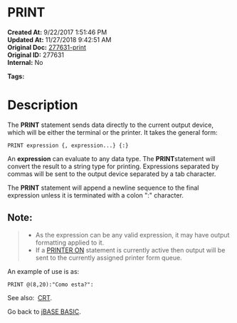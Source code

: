# PRINT 

**Created At:** 9/22/2017 1:51:46 PM  
**Updated At:** 11/27/2018 9:42:51 AM  
**Original Doc:** [277631-print](https://docs.jbase.com/36868-jbase-basic/277631-print)  
**Original ID:** 277631  
**Internal:** No  

**Tags:**
<badge text='printing' vertical='middle' />
<badge text='outpput' vertical='middle' />

# Description

The **PRINT** statement sends data directly to the current output device, which will be either the terminal or the printer. It takes the general form:

```
PRINT expression {, expression...} {:}
```

An **expression** can evaluate to any data type. The **PRINT**statement will convert the result to a string type for printing. Expressions separated by commas will be sent to the output device separated by a tab character.

The **PRINT** statement will append a newline sequence to the final expression unless it is terminated with a colon ":" character.

## Note:


> - As the expression can be any valid expression, it may have output formatting applied to it.
> - If a [PRINTER ON](./../printer) statement is currently active then output will be sent to the currently assigned printer form queue.


An example of use is as:

```
PRINT @(8,20):"Como esta?":
```



See also:  [CRT](./../crt).

Go back to [jBASE BASIC](./../jbase-basic-programmers-reference-guide).
